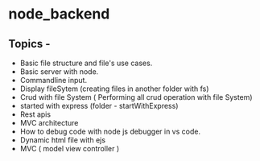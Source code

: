 # node_backend
 ## Topics -
* Basic file structure and file's use cases. <br/>
* Basic server with node.<br/>
* Commandline input. <br/>
* Display fileSytem (creating files in another folder with fs) <br/>
* Crud with file System ( Performing all crud operation with file System) <br/>
* started with express (folder - startWithExpress) <br/>
* Rest apis <br/>
* MVC architecture
* How to debug code with node js debugger in vs code.
* Dynamic html file with ejs
* MVC ( model view controller )
